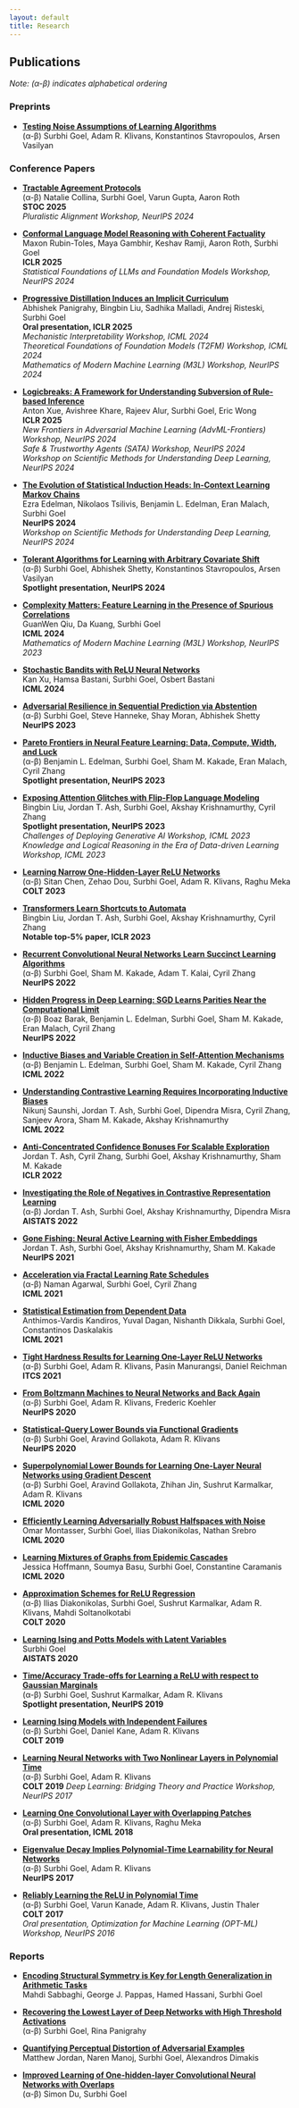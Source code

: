 ```yaml
---
layout: default
title: Research
---
```


## Publications
*Note: (α-β) indicates alphabetical ordering*

### Preprints

* **[Testing Noise Assumptions of Learning Algorithms](https://arxiv.org/abs/2501.09189)**  
  (α-β) <span class="author-name">Surbhi Goel</span>, Adam R. Klivans, Konstantinos Stavropoulos, Arsen Vasilyan

### Conference Papers
* **[Tractable Agreement Protocols](https://arxiv.org/abs/2411.19791)**  
  (α-β) Natalie Collina, <span class="author-name">Surbhi Goel</span>, Varun Gupta, Aaron Roth  
  **STOC 2025**  
  *Pluralistic Alignment Workshop, NeurIPS 2024*

* **[Conformal Language Model Reasoning with Coherent Factuality]()**  
  Maxon Rubin-Toles, Maya Gambhir, Keshav Ramji, Aaron Roth, <span class="author-name">Surbhi Goel</span>  
  **ICLR 2025**   
  *Statistical Foundations of LLMs and Foundation Models Workshop, NeurIPS 2024*

* **[Progressive Distillation Induces an Implicit Curriculum](https://arxiv.org/abs/2410.05464)**  
  Abhishek Panigrahy, Bingbin Liu, Sadhika Malladi, Andrej Risteski, <span class="author-name">Surbhi Goel</span>  
  **<span class="highlight-presentation">Oral presentation</span>, ICLR 2025**   
  *Mechanistic Interpretability Workshop, ICML 2024*  
  *Theoretical Foundations of Foundation Models (T2FM) Workshop, ICML 2024*  
  *Mathematics of Modern Machine Learning (M3L) Workshop, NeurIPS 2024*

* **[Logicbreaks: A Framework for Understanding Subversion of Rule-based Inference](https://arxiv.org/abs/2407.00075)**  
  Anton Xue, Avishree Khare, Rajeev Alur, <span class="author-name">Surbhi Goel</span>, Eric Wong  
  **ICLR 2025**   
  *New Frontiers in Adversarial Machine Learning (AdvML-Frontiers) Workshop, NeurIPS 2024*  
  *Safe & Trustworthy Agents (SATA) Workshop, NeurIPS 2024*  
  *Workshop on Scientific Methods for Understanding Deep Learning, NeurIPS 2024*

* **[The Evolution of Statistical Induction Heads: In-Context Learning Markov Chains](https://arxiv.org/abs/2402.11004)**  
  Ezra Edelman, Nikolaos Tsilivis, Benjamin L. Edelman, Eran Malach, <span class="author-name">Surbhi Goel</span>  
  **NeurIPS 2024**  
  *Workshop on Scientific Methods for Understanding Deep Learning, NeurIPS 2024*

* **[Tolerant Algorithms for Learning with Arbitrary Covariate Shift](https://arxiv.org/abs/2406.02742)**  
  (α-β) <span class="author-name">Surbhi Goel</span>, Abhishek Shetty, Konstantinos Stavropoulos, Arsen Vasilyan  
  **<span class="highlight-presentation">Spotlight presentation</span>, NeurIPS 2024**

* **[Complexity Matters: Feature Learning in the Presence of Spurious Correlations](https://arxiv.org/abs/2403.03375)**  
  GuanWen Qiu, Da Kuang, <span class="author-name">Surbhi Goel</span>  
  **ICML 2024**  
  *Mathematics of Modern Machine Learning (M3L) Workshop, NeurIPS 2023*

* **[Stochastic Bandits with ReLU Neural Networks](https://arxiv.org/abs/2405.07331)**  
  Kan Xu, Hamsa Bastani, <span class="author-name">Surbhi Goel</span>, Osbert Bastani  
  **ICML 2024**

* **[Adversarial Resilience in Sequential Prediction via Abstention](https://arxiv.org/abs/2306.13119)**  
  (α-β) <span class="author-name">Surbhi Goel</span>, Steve Hanneke, Shay Moran, Abhishek Shetty  
  **NeurIPS 2023**

* **[Pareto Frontiers in Neural Feature Learning: Data, Compute, Width, and Luck](https://arxiv.org/abs/2309.03800)**  
  (α-β) Benjamin L. Edelman, <span class="author-name">Surbhi Goel</span>, Sham M. Kakade, Eran Malach, Cyril Zhang  
  **<span class="highlight-presentation">Spotlight presentation</span>, NeurIPS 2023**

* **[Exposing Attention Glitches with Flip-Flop Language Modeling](https://arxiv.org/abs/2306.00946)**  
  Bingbin Liu, Jordan T. Ash, <span class="author-name">Surbhi Goel</span>, Akshay Krishnamurthy, Cyril Zhang  
  **<span class="highlight-presentation">Spotlight presentation</span>, NeurIPS 2023**  
  *Challenges of Deploying Generative AI Workshop, ICML 2023*  
  *Knowledge and Logical Reasoning in the Era of Data-driven Learning Workshop, ICML 2023*

* **[Learning Narrow One-Hidden-Layer ReLU Networks](https://arxiv.org/abs/2304.10524)**  
  (α-β) Sitan Chen, Zehao Dou, <span class="author-name">Surbhi Goel</span>, Adam R. Klivans, Raghu Meka  
  **COLT 2023**

* **[Transformers Learn Shortcuts to Automata](https://arxiv.org/abs/2210.10749)**  
  Bingbin Liu, Jordan T. Ash, <span class="author-name">Surbhi Goel</span>, Akshay Krishnamurthy, Cyril Zhang  
  **<span class="highlight-presentation">Notable top-5% paper</span>, ICLR 2023**

* **[Recurrent Convolutional Neural Networks Learn Succinct Learning Algorithms](https://arxiv.org/abs/2209.00735)**  
  (α-β) <span class="author-name">Surbhi Goel</span>, Sham M. Kakade, Adam T. Kalai, Cyril Zhang  
  **NeurIPS 2022**

* **[Hidden Progress in Deep Learning: SGD Learns Parities Near the Computational Limit](https://arxiv.org/abs/2207.08799)**  
  (α-β) Boaz Barak, Benjamin L. Edelman, <span class="author-name">Surbhi Goel</span>, Sham M. Kakade, Eran Malach, Cyril Zhang  
  **NeurIPS 2022**

* **[Inductive Biases and Variable Creation in Self-Attention Mechanisms](https://arxiv.org/abs/2110.10090)**  
  (α-β) Benjamin L. Edelman, <span class="author-name">Surbhi Goel</span>, Sham M. Kakade, Cyril Zhang  
  **ICML 2022**

* **[Understanding Contrastive Learning Requires Incorporating Inductive Biases](https://arxiv.org/abs/2202.14037)**  
  Nikunj Saunshi, Jordan T. Ash, <span class="author-name">Surbhi Goel</span>, Dipendra Misra, Cyril Zhang, Sanjeev Arora, Sham M. Kakade, Akshay Krishnamurthy  
  **ICML 2022**

* **[Anti-Concentrated Confidence Bonuses For Scalable Exploration](https://arxiv.org/abs/2110.11202)**  
  Jordan T. Ash, Cyril Zhang, <span class="author-name">Surbhi Goel</span>, Akshay Krishnamurthy, Sham M. Kakade  
  **ICLR 2022**

* **[Investigating the Role of Negatives in Contrastive Representation Learning](https://arxiv.org/abs/2106.09943)**  
  (α-β) Jordan T. Ash, <span class="author-name">Surbhi Goel</span>, Akshay Krishnamurthy, Dipendra Misra 
  **AISTATS 2022**

* **[Gone Fishing: Neural Active Learning with Fisher Embeddings](https://arxiv.org/abs/2106.09675)**  
  Jordan T. Ash, <span class="author-name">Surbhi Goel</span>, Akshay Krishnamurthy, Sham M. Kakade  
  **NeurIPS 2021**

* **[Acceleration via Fractal Learning Rate Schedules](https://arxiv.org/abs/2103.01338)**  
  (α-β) Naman Agarwal, <span class="author-name">Surbhi Goel</span>, Cyril Zhang  
  **ICML 2021**

* **[Statistical Estimation from Dependent Data](https://arxiv.org/abs/2107.09773)**  
  Anthimos-Vardis Kandiros, Yuval Dagan, Nishanth Dikkala, <span class="author-name">Surbhi Goel</span>, Constantinos Daskalakis  
  **ICML 2021**

* **[Tight Hardness Results for Learning One-Layer ReLU Networks](https://arxiv.org/abs/2011.13550)**  
  (α-β) <span class="author-name">Surbhi Goel</span>, Adam R. Klivans, Pasin Manurangsi, Daniel Reichman  
  **ITCS 2021**

* **[From Boltzmann Machines to Neural Networks and Back Again](https://arxiv.org/abs/2007.12815)**  
  (α-β) <span class="author-name">Surbhi Goel</span>, Adam R. Klivans, Frederic Koehler  
  **NeurIPS 2020**

* **[Statistical-Query Lower Bounds via Functional Gradients](https://arxiv.org/abs/2006.15812%20)**  
  (α-β) <span class="author-name">Surbhi Goel</span>, Aravind Gollakota, Adam R. Klivans  
  **NeurIPS 2020**

* **[Superpolynomial Lower Bounds for Learning One-Layer Neural Networks using Gradient Descent](https://arxiv.org/abs/2007.12815)**  
  (α-β) <span class="author-name">Surbhi Goel</span>, Aravind Gollakota, Zhihan Jin, Sushrut Karmalkar, Adam R. Klivans  
  **ICML 2020**

* **[Efficiently Learning Adversarially Robust Halfspaces with Noise](https://arxiv.org/abs/2005.07652)**  
  Omar Montasser, <span class="author-name">Surbhi Goel</span>, Ilias Diakonikolas, Nathan Srebro  
  **ICML 2020**

* **[Learning Mixtures of Graphs from Epidemic Cascades](https://arxiv.org/abs/1906.06057)**  
  Jessica Hoffmann, Soumya Basu, <span class="author-name">Surbhi Goel</span>, Constantine Caramanis  
  **ICML 2020**

* **[Approximation Schemes for ReLU Regression](https://arxiv.org/abs/2005.12844)**  
  (α-β) Ilias Diakonikolas, <span class="author-name">Surbhi Goel</span>, Sushrut Karmalkar, Adam R. Klivans, Mahdi Soltanolkotabi  
  **COLT 2020**

* **[Learning Ising and Potts Models with Latent Variables](https://arxiv.org/abs/1906.06595)**  
  <span class="author-name">Surbhi Goel</span>  
  **AISTATS 2020**

* **[Time/Accuracy Trade-offs for Learning a ReLU with respect to Gaussian Marginals](https://arxiv.org/abs/1911.01462)**  
  (α-β) <span class="author-name">Surbhi Goel</span>, Sushrut Karmalkar, Adam R. Klivans  
  **<span class="highlight-presentation">Spotlight presentation</span>, NeurIPS 2019**

* **[Learning Ising Models with Independent Failures](https://arxiv.org/abs/1902.04728)**  
  (α-β) <span class="author-name">Surbhi Goel</span>, Daniel Kane, Adam R. Klivans  
  **COLT 2019**

* **[Learning Neural Networks with Two Nonlinear Layers in Polynomial Time](https://arxiv.org/abs/1709.06010)**  
  (α-β) <span class="author-name">Surbhi Goel</span>, Adam R. Klivans  
  **COLT 2019**
  *Deep Learning: Bridging Theory and Practice Workshop, NeurIPS 2017*

* **[Learning One Convolutional Layer with Overlapping Patches](https://arxiv.org/abs/1802.02547)**  
  (α-β) <span class="author-name">Surbhi Goel</span>, Adam R. Klivans, Raghu Meka  
  **<span class="highlight-presentation">Oral presentation</span>, ICML 2018**

* **[Eigenvalue Decay Implies Polynomial-Time Learnability for Neural Networks](https://arxiv.org/pdf/1708.03708)**  
  (α-β) <span class="author-name">Surbhi Goel</span>, Adam R. Klivans  
  **NeurIPS 2017**

* **[Reliably Learning the ReLU in Polynomial Time](https://arxiv.org/pdf/1611.10258)**  
  (α-β) <span class="author-name">Surbhi Goel</span>, Varun Kanade, Adam R. Klivans, Justin Thaler  
  **COLT 2017**  
  *<span class="highlight-presentation">Oral presentation</span>, Optimization for Machine Learning (OPT-ML) Workshop, NeurIPS 2016*

### Reports

* **[Encoding Structural Symmetry is Key for Length Generalization in Arithmetic Tasks](https://arxiv.org/abs/2406.01895)**  
  Mahdi Sabbaghi, George J. Pappas, Hamed Hassani, <span class="author-name">Surbhi Goel</span>

* **[Recovering the Lowest Layer of Deep Networks with High Threshold Activations](https://arxiv.org/abs/1903.09231)**  
  (α-β) <span class="author-name">Surbhi Goel</span>, Rina Panigrahy

* **[Quantifying Perceptual Distortion of Adversarial Examples](https://arxiv.org/abs/1902.08265)**  
  Matthew Jordan, Naren Manoj, <span class="author-name">Surbhi Goel</span>, Alexandros Dimakis

* **[Improved Learning of One-hidden-layer Convolutional Neural Networks with Overlaps](https://arxiv.org/abs/1805.07798)**  
  (α-β) Simon Du, <span class="author-name">Surbhi Goel</span>
